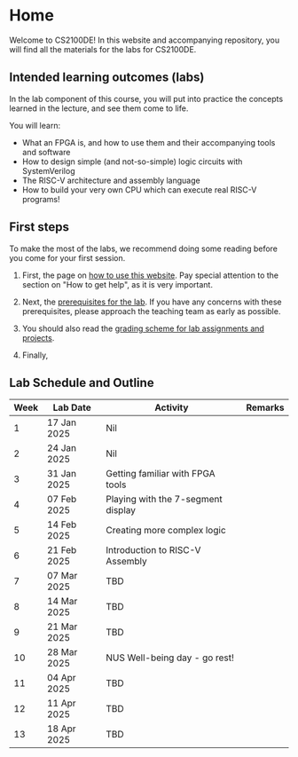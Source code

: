 <!-- # Welcome to MkDocs

For full documentation visit [mkdocs.org](https://www.mkdocs.org).

## Commands

* `mkdocs new [dir-name]` - Create a new project.
* `mkdocs serve` - Start the live-reloading docs server.
* `mkdocs build` - Build the documentation site.
* `mkdocs -h` - Print help message and exit.

## Project layout

    mkdocs.yml    # The configuration file.
    docs/
        index.md  # The documentation homepage.
        ...       # Other markdown pages, images and other files. -->

# Home

Welcome to CS2100DE! In this website and accompanying repository, you will find all the materials for the labs for CS2100DE. 

## Intended learning outcomes (labs)

In the lab component of this course, you will put into practice the concepts learned in the lecture, and see them come to life. 

You will learn:

* What an FPGA is, and how to use them and their accompanying tools and software 
* How to design simple (and not-so-simple) logic circuits with SystemVerilog
* The RISC-V architecture and assembly language
* How to build your very own CPU which can execute real RISC-V programs!

## First steps

To make the most of the labs, we recommend doing some reading before you come for your first session. 

1. First, the page on [how to use this website](howto.md). Pay special attention to the section on "How to get help", as it is very important. 

2. Next, the [prerequisites for the lab](prerequisites.md). If you have any concerns with these prerequisites, please approach the teaching team as early as possible. 

3. You should also read the [grading scheme for lab assignments and projects](grading.md). 

4. Finally, 

## Lab Schedule and Outline

| Week  | Lab Date      | Activity                              | Remarks   |
|-------|---------------|---------------------------------------|-----------|
| 1     | 17 Jan 2025   | Nil                                   |           |    
| 2     | 24 Jan 2025   | Nil                                   |           |
| 3     | 31 Jan 2025   | Getting familiar with FPGA tools      |           |
| 4     | 07 Feb 2025   | Playing with the 7-segment display    |           |
| 5     | 14 Feb 2025   | Creating more complex logic           |           |
| 6     | 21 Feb 2025   | Introduction to RISC-V Assembly       |           |
| 7     | 07 Mar 2025   | TBD                                   |           |
| 8     | 14 Mar 2025   | TBD                                   |           |
| 9     | 21 Mar 2025   | TBD                                   |           |
| 10    | 28 Mar 2025   | NUS Well-being day - go rest!         |           |
| 11    | 04 Apr 2025   | TBD                                   |           |
| 12    | 11 Apr 2025   | TBD                                   |           |
| 13    | 18 Apr 2025   | TBD                                   |           |

